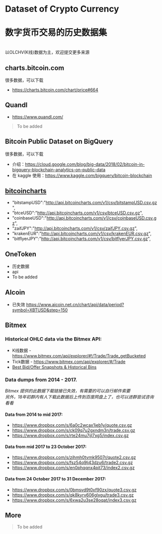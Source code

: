 # Dataset of Crypto Currency 
# 数字货币交易的历史数据集 
 
<br/>
以OLCHV(K线)数据为主，欢迎提交更多来源

<br/>

## charts.bitcoin.com
很多数据，可以下载
- https://charts.bitcoin.com/chart/price#664


## Quandl
- https://www.quandl.com/
> To be added


## Bitcoin Public Dataset on BigQuery
很多数据，可以下载
- 介绍：https://cloud.google.com/blog/big-data/2018/02/bitcoin-in-bigquery-blockchain-analytics-on-public-data
- 在 kaggle 使用：https://www.kaggle.com/bigquery/bitcoin-blockchain


## [bitcoincharts](http://api.bitcoincharts.com/v1/csv/)
- "bitstampUSD":"http://api.bitcoincharts.com/v1/csv/bitstampUSD.csv.gz",
- "btceUSD":"http://api.bitcoincharts.com/v1/csv/btceUSD.csv.gz",
- "coinbaseUSD":"http://api.bitcoincharts.com/v1/csv/coinbaseUSD.csv.gz",
- "zaifJPY":"http://api.bitcoincharts.com/v1/csv/zaifJPY.csv.gz",
- "krakenEUR":"http://api.bitcoincharts.com/v1/csv/krakenEUR.csv.gz",
- "bitflyerJPY":"http://api.bitcoincharts.com/v1/csv/bitflyerJPY.csv.gz",


## OneToken
- 历史数据
- api
- To be added

## AIcoin
- 已失效 https://www.aicoin.net.cn/chart/api/data/period?symbol=XBTUSD&step=150

## Bitmex
### Historical OHLC data via the Bitmex API:
- K线数据 - https://www.bitmex.com/api/explorer/#!/Trade/Trade_getBucketed
- Tick数据 - https://www.bitmex.com/api/explorer/#/Trade
- [Best Bid/Offer Snapshots & Historical Bins](https://www.bitmex.com/api/explorer/#/Quote)

### Data dumps from 2014 - 2017.
_Bitmex 提供的此数据下载链接已失效，有需要的可以自行邮件索要_    
_另外，18年初群内有人下载此数据后上传到百度网盘上了，也可以进群尝试咨询看看_
#### Data from 2014 to mid 2017:
- https://www.dropbox.com/s/6a0c2wcax1jeb1y/quote.csv.gz
- https://www.dropbox.com/s/ck09q7u2gxndm3n/trade.csv.gz
- https://www.dropbox.com/s/rte24mu7ijl7xg5/index.csv.gz

#### Data from mid 2017 to 23 October 2017:
- https://www.dropbox.com/s/zihmh0tvmk9507r/quote2.csv.gz
- https://www.dropbox.com/s/fsz54q9lj43dzu6/trade2.csv.gz
- https://www.dropbox.com/s/en0phqqnx4pit73/index2.csv.gz

#### Data from 24 October 2017 to 31 December 2017:
- https://www.dropbox.com/s/0bmsvd9t0xf90zx/quote3.csv.gz
- https://www.dropbox.com/s/qk8kyrv606glxgu/trade3.csv.gz
- https://www.dropbox.com/s/6xwa2u3se28oqat/index3.csv.gz


## More
> To be added